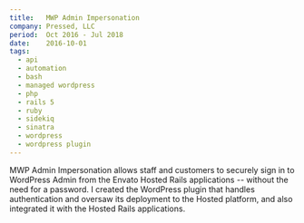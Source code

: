 ```yaml
---
title:   MWP Admin Impersonation
company: Pressed, LLC
period:  Oct 2016 - Jul 2018
date:    2016-10-01
tags:
  - api
  - automation
  - bash
  - managed wordpress
  - php
  - rails 5
  - ruby
  - sidekiq
  - sinatra
  - wordpress
  - wordpress plugin
---
```


MWP Admin Impersonation allows staff and customers to securely sign in to
WordPress Admin from the Envato Hosted Rails applications -- without the need
for a password. I created the WordPress plugin that handles authentication and
oversaw its deployment to the Hosted platform, and also integrated it with the
Hosted Rails applications.

<!--
**Biggest Challenge:** 

**Biggest Triumph:**
-->
